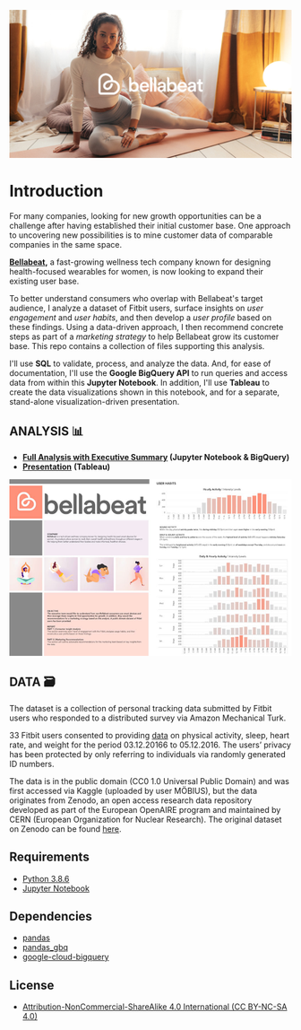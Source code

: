 ![cover_page](./images/bellabeat_cover_yoga.jpg)
# Introduction
For many companies, looking for new growth opportunities can be a challenge after having established their initial customer base. One approach to uncovering new possibilities is to mine customer data of comparable companies in the same space.

**[Bellabeat](https://bellabeat.com/),** a fast-growing wellness tech company known for designing health-focused wearables for women, is now looking to expand their existing user base.

To better understand consumers who overlap with Bellabeat's target audience, I analyze a dataset of Fitbit users, surface insights on *user engagement* and *user habits*, and then develop a *user profile* based on these findings. Using a data-driven approach, I then recommend concrete steps as part of a *marketing strategy* to help Bellabeat grow its customer base. This repo contains a collection of files supporting this analysis.

I'll use **SQL** to validate, process, and analyze the data. And, for ease of documentation, I'll use the **Google BigQuery API** to run queries and access data from within this **Jupyter Notebook**. In addition, I'll use **Tableau** to create the data visualizations shown in this notebook, and for a separate, stand-alone visualization-driven presentation.


## ANALYSIS 📊

- **[Full Analysis with Executive Summary](https://nbviewer.org/github/phlln/bellabeat-analysis/blob/main/notebooks/bellabeat_consumer_insight_analysis.ipynb?flush_cache=True) (Jupyter Notebook & BigQuery)**
- [**Presentation**](https://public.tableau.com/app/profile/phil.lin/viz/BellabeatAnalysis_16486095004470/STORY) **(Tableau)**


![presentation_preview](./images/bellabeat_presentation_preview_hourly.jpg)



## DATA 🗃

The dataset is a collection of personal tracking data submitted by Fitbit users who responded to a distributed survey via Amazon Mechanical Turk. 

33 Fitbit users consented to providing [data](https://www.kaggle.com/datasets/arashnic/fitbit) on physical activity, sleep, heart rate, and weight for the period 03.12.20166 to 05.12.2016. The users’ privacy has been protected by only referring to individuals via randomly generated ID numbers. 

The data is in the public domain (CC0 1.0 Universal Public Domain) and was first accessed via  Kaggle (uploaded by user MÖBIUS), but the data originates from Zenodo, an open access research data repository developed as part of the European OpenAIRE program and maintained by CERN (European Organization for Nuclear Research). The original dataset on Zenodo can be found [here](https://zenodo.org/record/53894#.Yn1gHhPMJqv).

## Requirements
- [Python 3.8.6](https://www.python.org/downloads/release/python-386/)
- [Jupyter Notebook](http://jupyter.org/)

## Dependencies
- [pandas](https://pandas.pydata.org/)
- [pandas_gbq](https://pandas-gbq.readthedocs.io/en/latest/)
- [google-cloud-bigquery](https://googleapis.dev/python/bigquery/latest/changelog.html)

## License
- [Attribution-NonCommercial-ShareAlike 4.0 International (CC BY-NC-SA 4.0)](https://creativecommons.org/licenses/by-nc-sa/4.0/)
